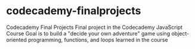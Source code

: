 # codecademy-finalprojects
Codecademy Final Projects
Final project in the Codecademy JavaScript Course
Goal is to build a "decide your own adventure" game using object-oriented programming, functions, and loops learned in the course
